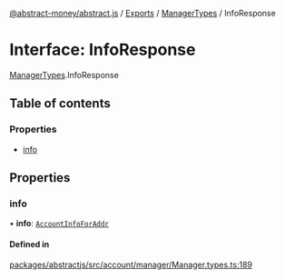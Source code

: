 [@abstract-money/abstract.js](../README.md) / [Exports](../modules.md) / [ManagerTypes](../modules/ManagerTypes.md) / InfoResponse

# Interface: InfoResponse

[ManagerTypes](../modules/ManagerTypes.md).InfoResponse

## Table of contents

### Properties

- [info](ManagerTypes.InfoResponse.md#info)

## Properties

### info

• **info**: [`AccountInfoForAddr`](ManagerTypes.AccountInfoForAddr.md)

#### Defined in

[packages/abstractjs/src/account/manager/Manager.types.ts:189](https://github.com/Abstract-OS/abstract.js/blob/c46b309/packages/abstractjs/src/account/manager/Manager.types.ts#L189)
